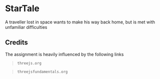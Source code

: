 # StarTale
A traveller lost in space wants to make his way back home, but is met with unfamiliar difficulties



## Credits
The assignment is heavily influenced by the following links
> `threejs.org`

> `threejsfundamentals.org`
